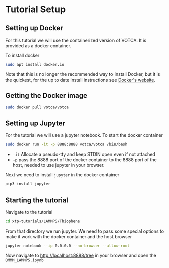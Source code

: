 # Tutorial Setup

## Setting up Docker
For this tutorial we will use the containerized version of VOTCA. It is provided as a docker container.

To install docker

```bash
sudo apt install docker.io
```

Note that this is no longer the recommended way to install Docker, but it is the quickest, for the up to date install instructions see [Docker's website](https://docs.docker.com/engine/install/).

## Getting the Docker image
```bash
sudo docker pull votca/votca
```

## Setting up Jupyter
For the tutorial we will use a jupyter notebook. To start the docker container

```bash
sudo docker run -it -p 8888:8888 votca/votca /bin/bash
```

* `-it` Allocate a pseudo-tty and keep STDIN open even if not attached
* `-p` pass the 8888 port of the docker container to the 8888 port of the host, needed to use jupyter in your browser.

Next we need to install `jupyter` in the docker container

```bash
pip3 install jupyter
```

## Starting the tutorial
Navigate to the tutorial

```bash
cd xtp-tutorials/LAMMPS/Thiophene
```

From that directory we run jupyter. We need to pass some special options to make it work with the docker container and the host browser

```bash
jupyter notebook --ip 0.0.0.0 --no-browser --allow-root
```

Now navigate to [http://localhost:8888/tree](http://localhost:8888/tree) in your browser and open the `QMMM_LAMMPS.ipynb`